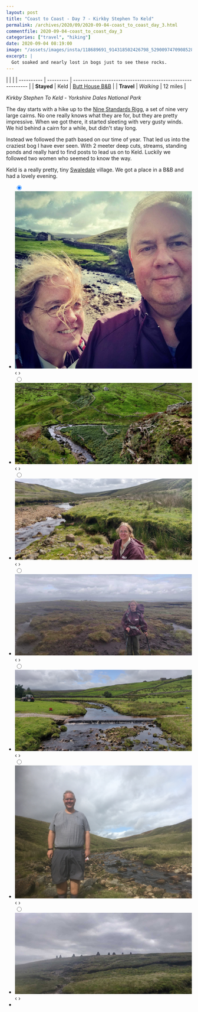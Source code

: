```yaml
---
layout: post
title: "Coast to Coast - Day 7 - Kirkby Stephen To Keld"
permalink: /archives/2020/09/2020-09-04-coast_to_coast_day_3.html
commentfile: 2020-09-04-coast_to_coast_day_3
categories: ["travel", "hiking"]
date: 2020-09-04 08:19:00
image: "/assets/images/insta/118689691_914318502426798_5290097470908528977_n_17866203830019545.jpg"
excerpt: |
  Got soaked and nearly lost in bogs just to see these rocks.
---
```


|            |           |
| ---------- | --------- | ----------------------------------------------------------- |
| **Stayed** | Keld      | [Butt House B&B](https://maps.app.goo.gl/LLBN7aFsd3ATrgkCA) |
| **Travel** | _Walking_ | 12 miles                                                    |

_Kirkby Stephen To Keld - Yorkshire Dales National Park_

The day starts with a hike up to the [Nine Standards Rigg](https://en.wikipedia.org/wiki/Nine_Standards_Rigg), a set of nine very large cairns. No one really knows what they are for, but they are pretty impressive. When we got there, it started sleeting with very gusty winds. We hid behind a cairn for a while, but didn't stay long.

Instead we followed the path based on our time of year. That led us into the craziest bog I have ever seen. With 2 meeter deep cuts, streams, standing ponds and really hard to find posts to lead us on to Keld. Luckily we followed two women who seemed to know the way.

Keld is a really pretty, tiny [Swaledale](https://en.wikipedia.org/wiki/Swaledale) village. We got a place in a B&B and had a lovely evening.

<ul class="slides">
    <input type="radio" name="radio-btn" id="img-1" checked="checked" />
    <li class="slide-container">
        <div class="slide">
          <a href="/assets/images/insta/b347d62c-8f66-4f32-8d52-c5fa8d97295a.jpg"><img src="/assets/images/insta/b347d62c-8f66-4f32-8d52-c5fa8d97295a.jpg" /></a>
        </div>
        <div class="nav">
             <label for="img-7" class="prev">&#x2039;</label>
             <label for="img-2" class="next">&#x203a;</label>
         </div>
    </li>    <input type="radio" name="radio-btn" id="img-2"  />
    <li class="slide-container">
        <div class="slide">
          <a href="/assets/images/insta/IMG_20200904_143619.jpg"><img src="/assets/images/insta/IMG_20200904_143619.jpg" /></a>
        </div>
        <div class="nav">
             <label for="img-1" class="prev">&#x2039;</label>
             <label for="img-3" class="next">&#x203a;</label>
         </div>
    </li>    <input type="radio" name="radio-btn" id="img-3"  />
    <li class="slide-container">
        <div class="slide">
          <a href="/assets/images/insta/IMG_20200904_131506.jpg"><img src="/assets/images/insta/IMG_20200904_131506.jpg" /></a>
        </div>
        <div class="nav">
             <label for="img-2" class="prev">&#x2039;</label>
             <label for="img-4" class="next">&#x203a;</label>
         </div>
    </li>    <input type="radio" name="radio-btn" id="img-4"  />
    <li class="slide-container">
        <div class="slide">
          <a href="/assets/images/insta/e22fe959-c72c-46a8-9cd8-a8221d4843b4.jpg"><img src="/assets/images/insta/e22fe959-c72c-46a8-9cd8-a8221d4843b4.jpg" /></a>
        </div>
        <div class="nav">
             <label for="img-3" class="prev">&#x2039;</label>
             <label for="img-5" class="next">&#x203a;</label>
         </div>
    </li>    <input type="radio" name="radio-btn" id="img-5"  />
    <li class="slide-container">
        <div class="slide">
          <a href="/assets/images/insta/IMG_20200904_140944.jpg"><img src="/assets/images/insta/IMG_20200904_140944.jpg" /></a>
        </div>
        <div class="nav">
             <label for="img-4" class="prev">&#x2039;</label>
             <label for="img-6" class="next">&#x203a;</label>
         </div>
    </li>    <input type="radio" name="radio-btn" id="img-6"  />
    <li class="slide-container">
        <div class="slide">
          <a href="/assets/images/insta/IMG_3253.JPG"><img src="/assets/images/insta/IMG_3253.JPG" /></a>
        </div>
        <div class="nav">
             <label for="img-5" class="prev">&#x2039;</label>
             <label for="img-7" class="next">&#x203a;</label>
         </div>
    </li>
    <input type="radio" name="radio-btn" id="img-7" />
    <li class="slide-container">
        <div class="slide">
          <a href="/assets/images/insta/cef50ef1-c2f0-49a7-ab9e-54316b28526c.jpg"><img src="/assets/images/insta/cef50ef1-c2f0-49a7-ab9e-54316b28526c.jpg" /></a>
        </div>
        <div class="nav">
             <label for="img-6" class="prev">&#x2039;</label>
             <label for="img-1" class="next">&#x203a;</label>
         </div>
    </li>
  <li class="nav-dots">
      <label for="img-1" class="nav-dot" id="img-dot-1"></label>      <label for="img-2" class="nav-dot" id="img-dot-2"></label>      <label for="img-3" class="nav-dot" id="img-dot-3"></label>      <label for="img-4" class="nav-dot" id="img-dot-4"></label>      <label for="img-5" class="nav-dot" id="img-dot-5"></label>      <label for="img-6" class="nav-dot" id="img-dot-6"></label>
      <label for="img-7" class="nav-dot" id="img-dot-7"></label>
  </li>
</ul>
